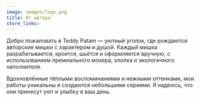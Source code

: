 ```yaml
---
image: images/logo.png
title: От автора
store_links: 
---
```

Добро пожаловать в Teddy Patam — уютный уголок, где рождаются авторские мишки с характером и душой. Каждый мишка разрабатывается, кроится, шьётся и оформляется вручную, с использованием премиального мохера, хлопка и экологичного наполнителя.

Вдохновлённые тёплыми воспоминаниями и нежными оттенками, мои работы уникальны и создаются небольшими сериями. Я надеюсь, что они принесут уют и улыбку в ваш день.
